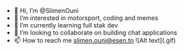 - 👋 Hi, I’m @SlimenOuni
- 👀 I’m interested in motorsport, coding and memes
- 🌱 I’m currently learning full stak dev
- 💞️ I’m looking to collaborate on building chat applications
- 📫 How to reach me slimen.ouni@esen.tn
![Alt text](<giphy>.gif)
<!---
SlimenOuni/SlimenOuni is a ✨ special ✨ repository because its `README.md` (this file) appears on your GitHub profile.
You can click the Preview link to take a look at your changes.
--->

